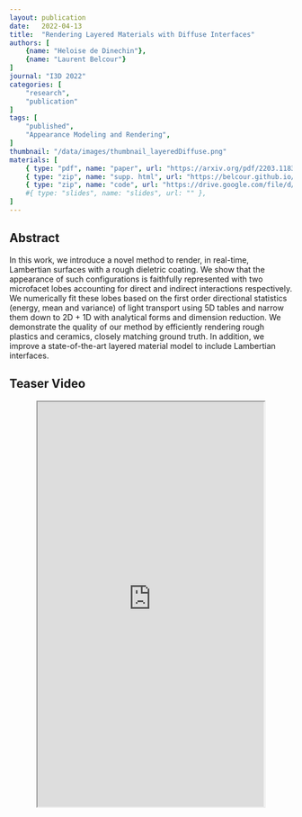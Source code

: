 ```yaml
---
layout: publication
date:   2022-04-13
title:  "Rendering Layered Materials with Diffuse Interfaces"
authors: [
    {name: "Heloise de Dinechin"},
    {name: "Laurent Belcour"}
]
journal: "I3D 2022"
categories: [
    "research",
    "publication"
]
tags: [
    "published",
    "Appearance Modeling and Rendering",
]
thumbnail: "/data/images/thumbnail_layeredDiffuse.png"
materials: [
    { type: "pdf", name: "paper", url: "https://arxiv.org/pdf/2203.11835" },
    { type: "zip", name: "supp. html", url: "https://belcour.github.io/blog/supp/2022-brdf-layered-diffuse/" },
    { type: "zip", name: "code", url: "https://drive.google.com/file/d/1L7pK4xvszQ04QQ6PAtA5jvyKZVnBZ_iz/view?usp=sharing" },
    #{ type: "slides", name: "slides", url: "" },
]
---
```


## Abstract

In this work, we introduce a novel method to render, in real-time, Lambertian surfaces with a rough dieletric coating. We show that the appearance of such configurations is faithfully represented with two microfacet lobes accounting for direct and indirect interactions respectively. We numerically fit these lobes based on the first order directional statistics (energy, mean and variance) of light transport using 5D tables and narrow them down to 2D + 1D with analytical forms and dimension reduction. We demonstrate the quality of our method by efficiently rendering rough plastics and ceramics, closely matching ground truth. In addition, we improve a state-of-the-art layered material model to include Lambertian interfaces.

## Teaser Video 
<center>
<iframe style="width:80%;" src="https://drive.google.com/file/d/1l_KyhcXGj61xPIbpU_DbCGgyCJqGtIQ4/preview" width="1280" height="720">
</iframe>
</center>
